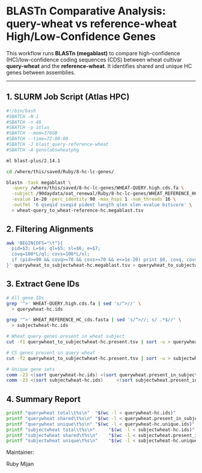 ﻿# BLASTn Comparative Analysis: query-wheat vs reference-wheat High/Low-Confidence Genes

This workflow runs **BLASTn (megablast)** to compare high-confidence (HC)/low-confidence coding sequences (CDS) between wheat cultivar **query-wheat** and the **reference-wheat**. It identifies shared and unique HC genes between assemblies.

---

## 1. SLURM Job Script (Atlas HPC)

```bash
#!/bin/bash
#SBATCH -N 1
#SBATCH -n 48
#SBATCH -p atlas
#SBATCH --mem=376GB
#SBATCH --time=72:00:00
#SBATCH -J blast_query-reference-wheat
#SBATCH -A genolabswheatphg

ml blast-plus/2.14.1

cd /where/this/saved/Ruby/8-hc-lc-genes/

blastn -task megablast \
  -query /where/this/saved/8-hc-lc-genes/WHEAT-QUERY.high.cds.fa \
  -subject /90daydata/oat_renewal/Ruby/8-hc-lc-genes/WHEAT_REFERENCE_HC_cds.fasta \
  -evalue 1e-20 -perc_identity 90 -max_hsps 1 -num_threads 16 \
  -outfmt '6 qseqid sseqid pident length qlen slen evalue bitscore' \
  > wheat-query_to_wheat-reference-hc.megablast.tsv
```

## 2. Filtering Alignments
```bash
awk 'BEGIN{OFS="\t"}{
  pid=$3; L=$4; ql=$5; sl=$6; e=$7;
  covq=100*L/ql; covs=100*L/sl;
  if (pid>=90 && covq>=70 && covs>=70 && e<=1e-20) print $0, covq, covs
}' querywheat_to_subjectwheat-hc.megablast.tsv > querywheat_to_subjectwheat-hc.present.tsv
```

## 3. Extract Gene IDs
```bash
# All gene IDs
grep '^>' WHEAT-QUERY.high.cds.fa | sed 's/^>//' \
  > querywheat-hc.ids

grep '^>' WHEAT_REFERENCE_HC_cds.fasta | sed 's/^>//; s/ .*$//' \
  > subjectwheat-hc.ids

# Wheat query genes present in wheat subject
cut -f1 querywheat_to_subjectwheat-hc.present.tsv | sort -u > querywheat.present_in_subjectwheat-hc.ids

# CS genes present in query wheat
cut -f2 querywheat_to_subjectwheat-hc.present.tsv | sort -u > subjectwheat.present_in_querywheat-hc.ids

# Unique gene sets
comm -23 <(sort querywheat-hc.ids) <(sort querywheat.present_in_subjectwheat-hc.ids) > querywheat-hc.unique.ids
comm -23 <(sort subjectwheat-hc.ids)     <(sort subjectwheat.present_in_querywheat-hc.ids) > subjectwheat-hc.unique.ids
```

## 4. Summary Report
```bash
printf "querywheat total\t%s\n"  "$(wc -l < querywheat-hc.ids)"
printf "querywheat shared\t%s\n" "$(wc -l < querywheat.present_in_subjectwheat-hc.ids)"
printf "querywheat unique\t%s\n" "$(wc -l < querywheat-hc.unique.ids)"
printf "subjectwheat total\t%s\n"     "$(wc -l < subjectwheat-hc.ids)"
printf "subjectwheat shared\t%s\n"    "$(wc -l < subjectwheat.present_in_querywheat-hc.ids)"
printf "subjectwheat unique\t%s\n"    "$(wc -l < subjectwheat-hc.unique.ids)"
```

Maintainer:


Ruby Mijan




